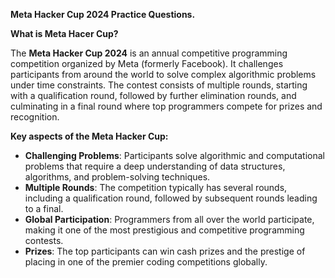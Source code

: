 **Meta Hacker Cup 2024 Practice Questions.**

**What is Meta Hacer Cup?**

The **Meta Hacker Cup 2024** is an annual competitive programming competition organized by Meta (formerly Facebook). It challenges participants from around the world to solve complex algorithmic problems under time constraints. The contest consists of multiple rounds, starting with a qualification round, followed by further elimination rounds, and culminating in a final round where top programmers compete for prizes and recognition.

**Key aspects of the Meta Hacker Cup:**

- **Challenging Problems**: Participants solve algorithmic and computational problems that require a deep understanding of data structures, algorithms, and problem-solving techniques.
- **Multiple Rounds**: The competition typically has several rounds, including a qualification round, followed by subsequent rounds leading to a final.
- **Global Participation**: Programmers from all over the world participate, making it one of the most prestigious and competitive programming contests.
- **Prizes**: The top participants can win cash prizes and the prestige of placing in one of the premier coding competitions globally.
